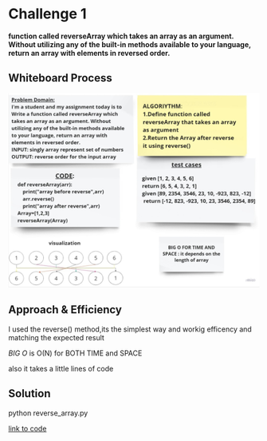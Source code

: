  # Challenge 1

__function called reverseArray which takes an array as an argument. Without utilizing any of the built-in methods available to your language, return an array with elements in reversed order.__

## Whiteboard Process
![white board](whiteboard.jpg)

## Approach & Efficiency
I used the reverse() method,its the simplest way and workig efficency and matching the expected result

_BIG O_ is O(N) for BOTH TIME and SPACE

also it takes a little lines of code

## Solution
python reverse_array.py

[link to code](reverce_array.py)

